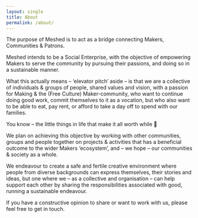 ```yaml
---
layout: single
title: About
permalink: /about/
---
```


The purpose of Meshed is to act as a bridge connecting Makers, Communities & Patrons.

Meshed intends to be a Social Enterprise, with the objective of empowering Makers to serve the community by pursuing their passions, and doing so in a sustainable manner.

What this actually means – ‘elevator pitch’ aside – is that we are a collective of individuals & groups of people, shared values and vision, with a passion for Making & the (Free Culture) Maker-community, who want to continue doing good work, commit themselves to it as a vocation, but who also want to be able to eat, pay rent, or afford to take a day off to spend with our families.

You know – the little things in life that make it all worth while 🙂

We plan on achieving this objective by working with other communities, groups and people together on projects & activities that has a beneficial outcome to the wider Makers ‘ecosystem’, and – we hope – our communities & society as a whole.

We endeavour to create a safe and fertile creative environment where people from diverse backgrounds can express themselves, their stories and ideas, but one where we – as a collective and organisation – can help support each other by sharing the responsibilities associated with good, running a sustainable endeavour.

If you have a constructive opinion to share or want to work with us, please feel free to get in touch.